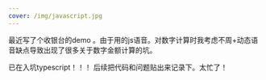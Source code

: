 ```yaml
---
cover: /img/javascript.jpg
---
```



最近写了个收银台的demo 。由于用的js语音。对数字计算时我考虑不周+动态语音缺点导致出现了很多关于数字金额计算的坑。

已在入坑typescript！！！ 后续把代码和问题贴出来记录下。太忙了！